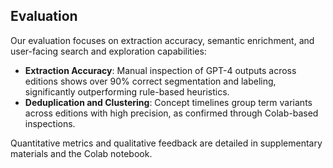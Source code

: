 ## Evaluation

Our evaluation focuses on extraction accuracy, semantic enrichment, and user-facing search and exploration capabilities:

- **Extraction Accuracy**: Manual inspection of GPT-4 outputs across editions shows over 90% correct segmentation and labeling, significantly outperforming rule-based heuristics.
- **Deduplication and Clustering**: Concept timelines group term variants across editions with high precision, as confirmed through Colab-based inspections.

Quantitative metrics and qualitative feedback are detailed in supplementary materials and the Colab notebook.

